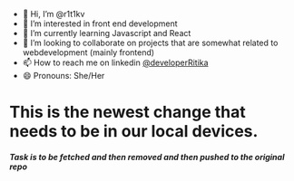 - 👋 Hi, I’m @r1t1kv
- 👀 I’m interested in front end development
- 🌱 I’m currently learning Javascript and React
- 💞️ I’m looking to collaborate on projects that are somewhat related to webdevelopment (mainly frontend)
- 📫 How to reach me on linkedin [@developerRitika](https://linkedin.com/in/developerRitika)
- 😄 Pronouns: She/Her

# This is the newest change that needs to be in our local devices.

##### Task is to be fetched and then removed and then pushed to the original repo

<!---
r1t1kv/r1t1kv is a ✨ special ✨ repository because its `README.md` (this file) appears on your GitHub profile.
You can click the Preview link to take a look at your changes.
--->
